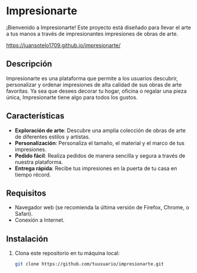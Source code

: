 # Impresionarte

¡Bienvenido a Impresionarte! Este proyecto está diseñado para llevar el arte a tus manos a través de impresionantes impresiones de obras de arte.

https://juansotelo1709.github.io/impresionarte/

## Descripción

Impresionarte es una plataforma que permite a los usuarios descubrir, personalizar y ordenar impresiones de alta calidad de sus obras de arte favoritas. Ya sea que desees decorar tu hogar, oficina o regalar una pieza única, Impresionarte tiene algo para todos los gustos.

## Características

- **Exploración de arte**: Descubre una amplia colección de obras de arte de diferentes estilos y artistas.
- **Personalización**: Personaliza el tamaño, el material y el marco de tus impresiones.
- **Pedido fácil**: Realiza pedidos de manera sencilla y segura a través de nuestra plataforma.
- **Entrega rápida**: Recibe tus impresiones en la puerta de tu casa en tiempo récord.

## Requisitos

- Navegador web (se recomienda la última versión de Firefox, Chrome, o Safari).
- Conexión a Internet.

## Instalación

1. Clona este repositorio en tu máquina local:
   ```sh
   git clone https://github.com/tuusuario/impresionarte.git
